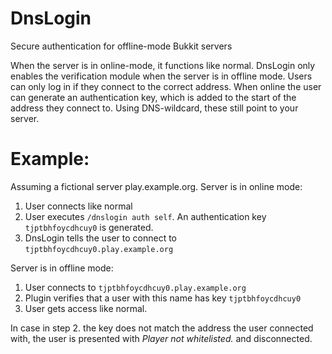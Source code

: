 DnsLogin
========

Secure authentication for offline-mode Bukkit servers

When the server is in online-mode, it functions like normal. DnsLogin only enables the verification module when the server is in offline mode. Users can only log in if they connect to the correct address. When online the user can generate an authentication key, which is added to the start of the address they connect to. Using DNS-wildcard, these still point to your server.

# Example:
Assuming a fictional server play.example.org. Server is in online mode:

1. User connects like normal
2. User executes `/dnslogin auth self`. An authentication key `tjptbhfoycdhcuy0` is generated.
3. DnsLogin tells the user to connect to `tjptbhfoycdhcuy0.play.example.org`

Server is in offline mode:

1. User connects to `tjptbhfoycdhcuy0.play.example.org`
2. Plugin verifies that a user with this name has key `tjptbhfoycdhcuy0`
3. User gets access like normal.

In case in step 2. the key does not match the address the user connected with, the user is presented with *Player not whitelisted.* and disconnected.